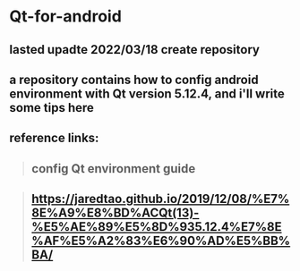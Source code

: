 # Qt-for-android

## lasted upadte 2022/03/18 create repository

## a repository contains how to config android environment with Qt version 5.12.4, and i'll write some tips here

## reference links:

>## config Qt environment guide

>## https://jaredtao.github.io/2019/12/08/%E7%8E%A9%E8%BD%ACQt(13)-%E5%AE%89%E5%8D%935.12.4%E7%8E%AF%E5%A2%83%E6%90%AD%E5%BB%BA/

